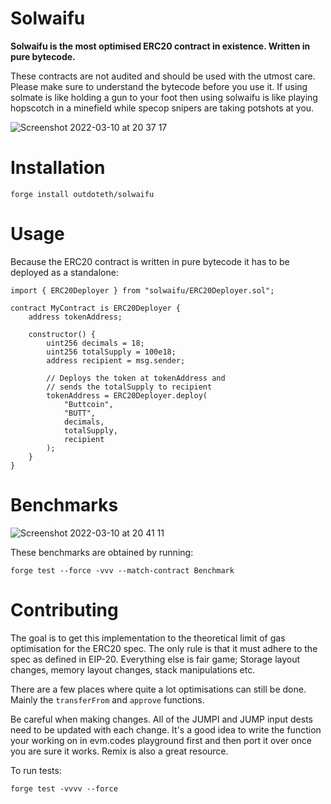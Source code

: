 # Solwaifu

**Solwaifu is the most optimised ERC20 contract in existence. Written in pure bytecode.**

These contracts are not audited and should be used with the utmost care. Please make sure to understand the bytecode before you use it. If using solmate is like holding a gun to your foot then using solwaifu is like playing hopscotch in a minefield while specop snipers are taking potshots at you.

![Screenshot 2022-03-10 at 20 37 17](https://user-images.githubusercontent.com/37438950/157750303-8aeb63c4-4b1e-46c8-a540-664c4c9b2491.png)

# Installation

```
forge install outdoteth/solwaifu
```

# Usage

Because the ERC20 contract is written in pure bytecode it has to be deployed as a standalone:

```solidity
import { ERC20Deployer } from "solwaifu/ERC20Deployer.sol";

contract MyContract is ERC20Deployer {
    address tokenAddress;

    constructor() {
        uint256 decimals = 18;
        uint256 totalSupply = 100e18;
        address recipient = msg.sender;
        
        // Deploys the token at tokenAddress and 
        // sends the totalSupply to recipient
        tokenAddress = ERC20Deployer.deploy(
            "Buttcoin",
            "BUTT",
            decimals,
            totalSupply,
            recipient
        );
    }
}
```

# Benchmarks

![Screenshot 2022-03-10 at 20 41 11](https://user-images.githubusercontent.com/37438950/157750840-281e4a99-6f1b-458f-a024-2077f6f92293.png)

These benchmarks are obtained by running:

```
forge test --force -vvv --match-contract Benchmark
```

# Contributing

The goal is to get this implementation to the theoretical limit of gas optimisation for the ERC20 spec. The only rule is that it must adhere to the spec as defined in EIP-20. Everything else is fair game; Storage layout changes, memory layout changes, stack manipulations etc.

There are a few places where quite a lot optimisations can still be done. Mainly the `transferFrom` and `approve` functions.

Be careful when making changes. All of the JUMPI and JUMP input dests need to be updated with each change. It's a good idea to write the function your working on in evm.codes playground first and then port it over once you are sure it works. Remix is also a great resource.

To run tests:

```
forge test -vvvv --force
```
